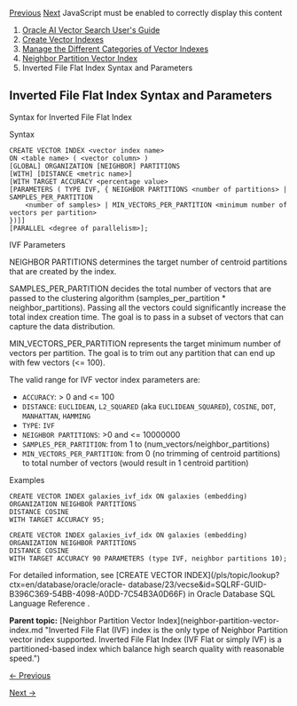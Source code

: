 [Previous](understand-inverted-file-flat-vector-indexes.md)
[Next](guidelines-using-vector-indexes.md) JavaScript must be enabled to
correctly display this content

  1. [Oracle AI Vector Search User's Guide](index.md)
  2. [Create Vector Indexes](create-vector-indexes.md)
  3. [Manage the Different Categories of Vector Indexes](manage-different-categories-vector-indexes.md)
  4. [Neighbor Partition Vector Index](neighbor-partition-vector-index.md)
  5. Inverted File Flat Index Syntax and Parameters

## Inverted File Flat Index Syntax and Parameters

Syntax for Inverted File Flat Index

Syntax

    
    
    CREATE VECTOR INDEX <vector index name>
    ON <table name> ( <vector column> )
    [GLOBAL] ORGANIZATION [NEIGHBOR] PARTITIONS
    [WITH] [DISTANCE <metric name>]
    [WITH TARGET ACCURACY <percentage value> 
    [PARAMETERS ( TYPE IVF, { NEIGHBOR PARTITIONS <number of partitions> | SAMPLES_PER_PARTITION
        <number of samples> | MIN_VECTORS_PER_PARTITION <minimum number of vectors per partition>
    })]]
    [PARALLEL <degree of parallelism>];

IVF Parameters

NEIGHBOR PARTITIONS determines the target number of centroid partitions that
are created by the index.

SAMPLES_PER_PARTITION decides the total number of vectors that are passed to
the clustering algorithm (samples_per_partition * neighbor_partitions).
Passing all the vectors could significantly increase the total index creation
time. The goal is to pass in a subset of vectors that can capture the data
distribution.

MIN_VECTORS_PER_PARTITION represents the target minimum number of vectors per
partition. The goal is to trim out any partition that can end up with few
vectors (<= 100).

The valid range for IVF vector index parameters are:

  * `ACCURACY`: > 0 and <= 100 
  * `DISTANCE`: `EUCLIDEAN`, `L2_SQUARED` (aka `EUCLIDEAN_SQUARED`), `COSINE`, `DOT`, `MANHATTAN`, `HAMMING`
  * `TYPE`: `IVF`
  * `NEIGHBOR PARTITIONS`: >0 and <= 10000000 
  * `SAMPLES_PER_PARTITION`: from 1 to (num_vectors/neighbor_partitions) 
  * `MIN_VECTORS_PER_PARTITION`: from 0 (no trimming of centroid partitions) to total number of vectors (would result in 1 centroid partition) 

Examples

    
    
    CREATE VECTOR INDEX galaxies_ivf_idx ON galaxies (embedding) ORGANIZATION NEIGHBOR PARTITIONS
    DISTANCE COSINE
    WITH TARGET ACCURACY 95;
    
    CREATE VECTOR INDEX galaxies_ivf_idx ON galaxies (embedding) ORGANIZATION NEIGHBOR PARTITIONS
    DISTANCE COSINE
    WITH TARGET ACCURACY 90 PARAMETERS (type IVF, neighbor partitions 10);
    

For detailed information, see [CREATE VECTOR
INDEX](/pls/topic/lookup?ctx=en/database/oracle/oracle-
database/23/vecse&id=SQLRF-GUID-B396C369-54BB-4098-A0DD-7C54B3A0D66F) in
Oracle Database SQL Language Reference .

**Parent topic:** [Neighbor Partition Vector Index](neighbor-partition-vector-
index.md "Inverted File Flat \(IVF\) index is the only type of Neighbor
Partition vector index supported. Inverted File Flat Index \(IVF Flat or
simply IVF\) is a partitioned-based index which balance high search quality
with reasonable speed.")


[← Previous](understand-inverted-file-flat-vector-indexes.md)

[Next →](guidelines-using-vector-indexes.md)
